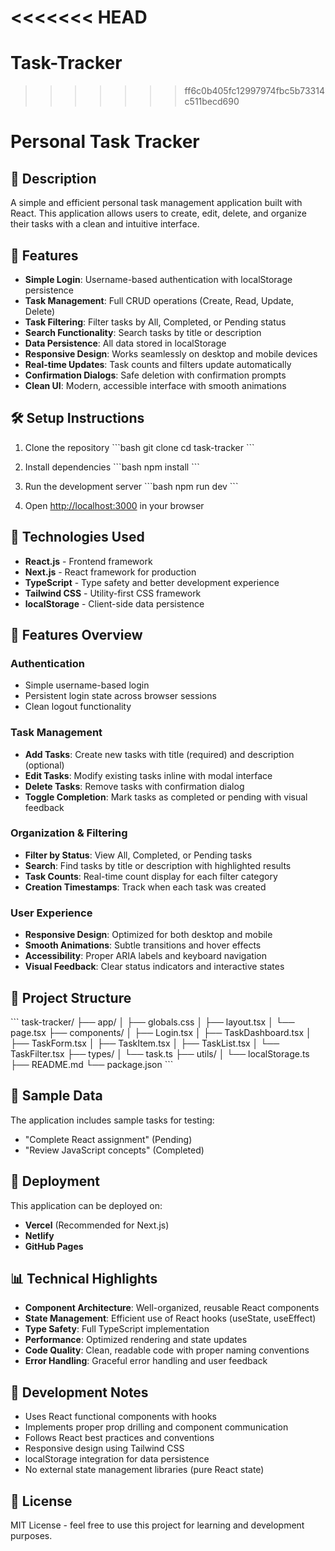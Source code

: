 <<<<<<< HEAD
=======
# Task-Tracker
>>>>>>> ff6c0b405fc12997974fbc5b73314c511becd690
# Personal Task Tracker

## 📖 Description
A simple and efficient personal task management application built with React. This application allows users to create, edit, delete, and organize their tasks with a clean and intuitive interface.

## 🚀 Features
- **Simple Login**: Username-based authentication with localStorage persistence
- **Task Management**: Full CRUD operations (Create, Read, Update, Delete)
- **Task Filtering**: Filter tasks by All, Completed, or Pending status
- **Search Functionality**: Search tasks by title or description
- **Data Persistence**: All data stored in localStorage
- **Responsive Design**: Works seamlessly on desktop and mobile devices
- **Real-time Updates**: Task counts and filters update automatically
- **Confirmation Dialogs**: Safe deletion with confirmation prompts
- **Clean UI**: Modern, accessible interface with smooth animations

## 🛠 Setup Instructions
1. Clone the repository
   \`\`\`bash
   git clone <repository-url>
   cd task-tracker
   \`\`\`

2. Install dependencies
   \`\`\`bash
   npm install
   \`\`\`

3. Run the development server
   \`\`\`bash
   npm run dev
   \`\`\`

4. Open [http://localhost:3000](http://localhost:3000) in your browser

## 🧰 Technologies Used
- **React.js** - Frontend framework
- **Next.js** - React framework for production
- **TypeScript** - Type safety and better development experience
- **Tailwind CSS** - Utility-first CSS framework
- **localStorage** - Client-side data persistence

## 📱 Features Overview

### Authentication
- Simple username-based login
- Persistent login state across browser sessions
- Clean logout functionality

### Task Management
- **Add Tasks**: Create new tasks with title (required) and description (optional)
- **Edit Tasks**: Modify existing tasks inline with modal interface
- **Delete Tasks**: Remove tasks with confirmation dialog
- **Toggle Completion**: Mark tasks as completed or pending with visual feedback

### Organization & Filtering
- **Filter by Status**: View All, Completed, or Pending tasks
- **Search**: Find tasks by title or description with highlighted results
- **Task Counts**: Real-time count display for each filter category
- **Creation Timestamps**: Track when each task was created

### User Experience
- **Responsive Design**: Optimized for both desktop and mobile
- **Smooth Animations**: Subtle transitions and hover effects
- **Accessibility**: Proper ARIA labels and keyboard navigation
- **Visual Feedback**: Clear status indicators and interactive states

## 🎯 Project Structure
\`\`\`
task-tracker/
├── app/
│   ├── globals.css
│   ├── layout.tsx
│   └── page.tsx
├── components/
│   ├── Login.tsx
│   ├── TaskDashboard.tsx
│   ├── TaskForm.tsx
│   ├── TaskItem.tsx
│   ├── TaskList.tsx
│   └── TaskFilter.tsx
├── types/
│   └── task.ts
├── utils/
│   └── localStorage.ts
├── README.md
└── package.json
\`\`\`

## 🧪 Sample Data
The application includes sample tasks for testing:
- "Complete React assignment" (Pending)
- "Review JavaScript concepts" (Completed)

## 🚀 Deployment
This application can be deployed on:
- **Vercel** (Recommended for Next.js)
- **Netlify**
- **GitHub Pages**

## 📊 Technical Highlights
- **Component Architecture**: Well-organized, reusable React components
- **State Management**: Efficient use of React hooks (useState, useEffect)
- **Type Safety**: Full TypeScript implementation
- **Performance**: Optimized rendering and state updates
- **Code Quality**: Clean, readable code with proper naming conventions
- **Error Handling**: Graceful error handling and user feedback

## 🔧 Development Notes
- Uses React functional components with hooks
- Implements proper prop drilling and component communication
- Follows React best practices and conventions
- Responsive design using Tailwind CSS
- localStorage integration for data persistence
- No external state management libraries (pure React state)

## 📝 License
MIT License - feel free to use this project for learning and development purposes.
